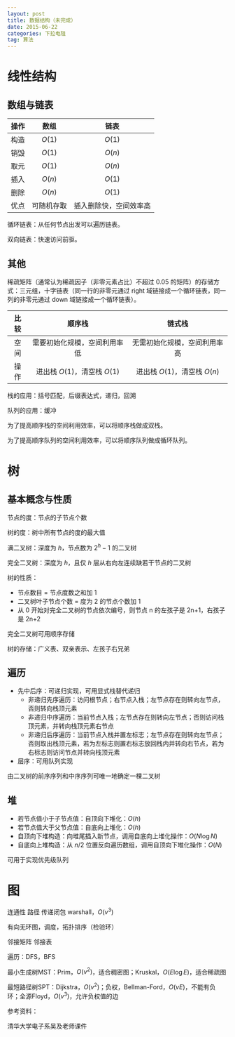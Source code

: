 ```yaml
---
layout: post
title: 数据结构（未完成）
date: 2015-06-22
categories: 下拉电阻
tag: 算法
---
```


# 线性结构

## 数组与链表

|操作| 数组 | 链表 |
|:---:|:---:|:---:|
|构造|$O(1)$|$O(1)$|
|销毁|$O(1)$|$O(n)$|
|取元|$O(1)$|$O(n)$|
|插入|$O(n)$|$O(1)$|
|删除|$O(n)$|$O(1)$|
|优点|可随机存取|插入删除快，空间效率高|

循环链表：从任何节点出发可以遍历链表。

双向链表：快速访问前驱。

## 其他

稀疏矩阵（通常认为稀疏因子（非零元素占比）不超过 0.05 的矩阵）的存储方式：三元组，十字链表（同一行的非零元通过 right 域链接成一个循环链表，同一列的非零元通过 down 域链接成一个循环链表）。

| 比较 | 顺序栈 | 链式栈 |
|:---:|:---:|:---:|
|空间|需要初始化规模，空间利用率低|无需初始化规模，空间利用率高|
|操作|进出栈 $O(1)$，清空栈 $O(1)$|进出栈 $O(1)$，清空栈 $O(n)$|

栈的应用：括号匹配，后缀表达式，递归，回溯

队列的应用：缓冲

为了提高顺序栈的空间利用效率，可以将顺序栈做成双栈。

为了提高顺序队列的空间利用效率，可以将顺序队列做成循环队列。

# 树

## 基本概念与性质

节点的度：节点的子节点个数

树的度：树中所有节点的度的最大值

满二叉树：深度为 $h$，节点数为 $2^h-1$ 的二叉树

完全二叉树：深度为 $h$，且仅 $h$ 层从右向左连续缺若干节点的二叉树

树的性质：

- 节点数目 = 节点度数之和加 1
- 二叉树叶子节点个数 = 度为 2 的节点个数加 1
- 从 0 开始对完全二叉树的节点依次编号，则节点 n 的左孩子是 2n+1，右孩子是 2n+2

完全二叉树可用顺序存储

树的存储：广义表、双亲表示、左孩子右兄弟

## 遍历

- 先中后序：可递归实现，可用显式栈替代递归
  - 非递归先序遍历：访问根节点；右节点入栈；左节点存在则转向左节点，否则转向栈顶元素
  - 非递归中序遍历：当前节点入栈；左节点存在则转向左节点；否则访问栈顶元素，并转向栈顶元素右节点
  - 非递归后序遍历：当前节点入栈并置左标志；左节点存在则转向左节点；否则取出栈顶元素，若为左标志则置右标志放回栈内并转向右节点，若为右标志则访问节点并转向栈顶元素
- 层序：可用队列实现

由二叉树的前序序列和中序序列可唯一地确定一棵二叉树

## 堆

- 若节点值小于子节点值：自顶向下堆化：$O(h)$
- 若节点值大于父节点值：自底向上堆化：$O(h)$
- 自顶向下堆构造：向堆尾插入新节点，调用自底向上堆化操作：$O(N\log N)$
- 自底向上堆构造：从 $n/2$ 位置反向遍历数组，调用自顶向下堆化操作：$O(N)$

可用于实现优先级队列

# 图

连通性 路径 传递闭包 warshall，$O(v^3)$

有向无环图，调度，拓扑排序（检验环）

邻接矩阵 邻接表

遍历：DFS，BFS

最小生成树MST：Prim，$O(v^2)$，适合稠密图；Kruskal，$O(E\log E)$，适合稀疏图

最短路径树SPT：Dijkstra，$O(v^2)$；负权，Bellman-Ford，$O(vE)$，不能有负环；全源Floyd，$O(v^3)$，允许负权值的边

参考资料：

清华大学电子系吴及老师课件
